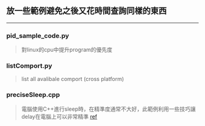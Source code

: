 ## 放一些範例避免之後又花時間查詢同樣的東西
---
### pid_sample_code.py
>對linux的cpu中提升program的優先度

### listComport.py
> list all avalibale comport (cross platform)


### preciseSleep.cpp
> 電腦使用C++進行sleep時，在精準度通常不大好，此範例利用一些技巧讓delay在電腦上可以非常精準
> [ref](https://blat-blatnik.github.io/computerBear/making-accurate-sleep-function/)
